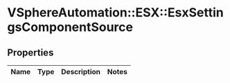 # VSphereAutomation::ESX::EsxSettingsComponentSource

## Properties
Name | Type | Description | Notes
------------ | ------------- | ------------- | -------------


